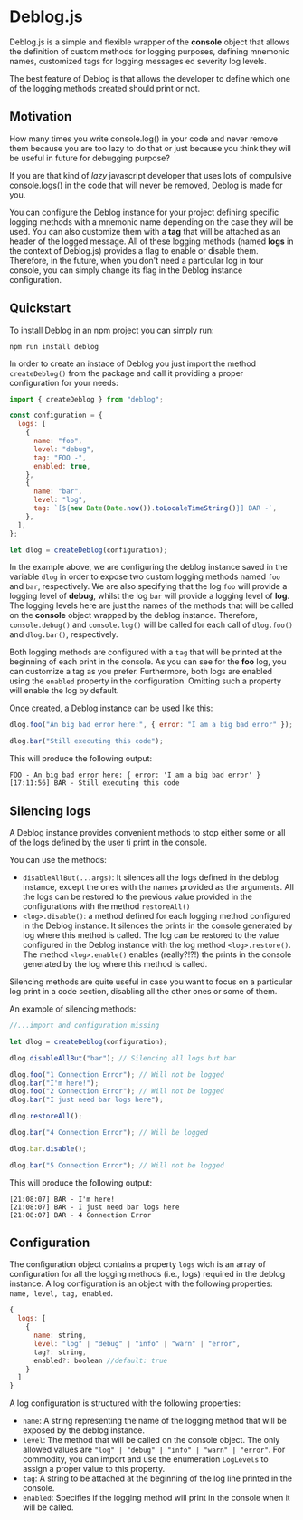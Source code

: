 # Deblog.js

Deblog.js is a simple and flexible wrapper of the **console** object that allows the definition of custom methods for logging purposes, defining mnemonic names, customized tags for logging messages ed severity log levels.

The best feature of Deblog is that allows the developer to define which one of the logging methods created should print or not.

## Motivation

How many times you write console.log() in your code and never remove them because you are too lazy to do that or just because you think they will be useful in future for debugging purpose?

If you are that kind of _lazy_ javascript developer that uses lots of compulsive console.logs() in the code that will never be removed, Deblog is made for you.

You can configure the Deblog instance for your project defining specific logging methods with a mnemonic name depending on the case they will be used. You can also customize them with a **tag** that will be attached as an header of the logged message. All of these logging methods (named **logs** in the context of Deblog.js) provides a flag to enable or disable them. Therefore, in the future, when you don't need a particular log in tour console, you can simply change its flag in the Deblog instance configuration.

## Quickstart

To install Deblog in an npm project you can simply run:

```
npm run install deblog
```

In order to create an instace of Deblog you just import the method `createDeblog()` from the package and call it providing a proper configuration for your needs:

```js
import { createDeblog } from "deblog";

const configuration = {
  logs: [
    {
      name: "foo",
      level: "debug",
      tag: "FOO -",
      enabled: true,
    },
    {
      name: "bar",
      level: "log",
      tag: `[${new Date(Date.now()).toLocaleTimeString()}] BAR -`,
    },
  ],
};

let dlog = createDeblog(configuration);
```

In the example above, we are configuring the deblog instance saved in the variable `dlog` in order to expose two custom logging methods named `foo` and `bar`, respectively. We are also specifying that the log `foo` will provide a logging level of **debug**, whilst the log `bar` will provide a logging level of **log**. The logging levels here are just the names of the methods that will be called on the **console** object wrapped by the deblog instance. Therefore, `console.debug()` and `console.log()` will be called for each call of `dlog.foo()` and `dlog.bar()`, respectively.

Both logging methods are configured with a `tag` that will be printed at the beginning of each print in the console. As you can see for the **foo** log, you can customize a tag as you prefer. Furthermore, both logs are enabled using the `enabled` property in the configuration. Omitting such a property will enable the log by default.

Once created, a Deblog instance can be used like this:

```js
dlog.foo("An big bad error here:", { error: "I am a big bad error" });

dlog.bar("Still executing this code");
```

This will produce the following output:

```
FOO - An big bad error here: { error: 'I am a big bad error' }
[17:11:56] BAR - Still executing this code
```

## Silencing logs

A Deblog instance provides convenient methods to stop either some or all of the logs defined by the user ti print in the console.

You can use the methods:

- `disableAllBut(...args)`: It silences all the logs defined in the deblog instance, except the ones with the names provided as the arguments. All the logs can be restored to the previous value provided in the configurations with the method `restoreAll()`
- `<log>.disable()`: a method defined for each logging method configured in the Deblog instance. It silences the prints in the console generated by log where this method is called. The log can be restored to the value configured in the Deblog instance with the log method `<log>.restore()`. The method `<log>.enable()` enables (really?!?!) the prints in the console generated by the log where this method is called.

Silencing methods are quite useful in case you want to focus on a particular log print in a code section, disabling all the other ones or some of them.

An example of silencing methods:

```js
//...import and configuration missing

let dlog = createDeblog(configuration);

dlog.disableAllBut("bar"); // Silencing all logs but bar

dlog.foo("1 Connection Error"); // Will not be logged
dlog.bar("I'm here!");
dlog.foo("2 Connection Error"); // Will not be logged
dlog.bar("I just need bar logs here");

dlog.restoreAll();

dlog.bar("4 Connection Error"); // Will be logged

dlog.bar.disable();

dlog.bar("5 Connection Error"); // Will not be logged
```

This will produce the following output:

```
[21:08:07] BAR - I'm here!
[21:08:07] BAR - I just need bar logs here
[21:08:07] BAR - 4 Connection Error
```

## Configuration

The configuration object contains a property `logs` wich is an array of configuration for all the logging methods (i.e., logs) required in the deblog instance. A log configuration is an object with the following properties: `name, level, tag, enabled`.

```js
{
  logs: [
    {
      name: string,
      level: "log" | "debug" | "info" | "warn" | "error",
      tag?: string,
      enabled?: boolean //default: true
    }
  ]
}
```

A log configuration is structured with the following properties:

- `name`: A string representing the name of the logging method that will be exposed by the deblog instance.
- `level`: The method that will be called on the console object. The only allowed values are `"log" | "debug" | "info" | "warn" | "error"`. For commodity, you can import and use the enumeration `LogLevels` to assign a proper value to this property.
- `tag`: A string to be attached at the beginning of the log line printed in the console.
- `enabled`: Specifies if the logging method will print in the console when it will be called.
